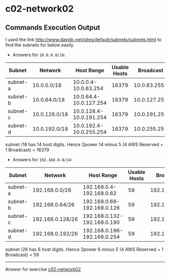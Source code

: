 # c02-network02

## Commands Execution Output
I used the link http://www.davidc.net/sites/default/subnets/subnets.html to find the subnets for below easily.
- Answers for `10.0.0.0/16`:

|Subnet|Network|Host Range|Usable Hosts|Broadcast|AWS Reserved|
|-|-|-|-|-|-|
|subnet-a|10.0.0.0/18|10.0.0.4-10.0.63.254|16379|10.0.63.255|10.0.0.0-10.0.0.3|
|subnet-b|10.0.64.0/18|10.0.64.4-10.0.127.254|16379|10.0.127.255|10.0.64.0-10.0.64.3|
|subnet-c|10.0.128.0/18|10.0.128.4-10.0.191.254|16379|10.0.191.255|10.0.128.0-10.0.128.3|
|subnet-d|10.0.192.0/18|10.0.192.4-10.0.255.254|16379|10.0.255.255|10.0.192.0-10.0.192.3|

subnet /18 has 14 host digits. Hence 2power 14 minus 5 (4 AWS Reserved + 1 Broadcast) = 16379
- Answers for `192.168.0.0/24`:

|Subnet|Network|Host Range|Usable Hosts|Broadcast|AWS Reserved|
|-|-|-|-|-|-|
|subnet-a|192.168.0.0/26|192.168.0.4-192.168.0.62|59|192.168.0.63|192.168.0.0-192.168.0.3|
|subnet-b|192.168.0.64/26|192.168.0.68-192.168.0.126|59|192.168.0.127|192.168.0.64-192.168.0.67|
|subnet-c|192.168.0.128/26|192.168.0.132-192.168.0.190|59|192.168.0.191|192.168.0.128-192.168.0.131|
|subnet-d|192.168.0.192/26|192.168.0.196-192.168.0.254|59|192.168.0.255|192.168.0.192-192.168.0.195|

subnet /26 has 6 host digits. Hence 2power 6 minus 5 (4 AWS Reserved + 1 Broadcast) = 59
<!-- Don't change anything below this point-->
***
Answer for exercise [c02-network02](https://github.com/devopsacademyau/academy/blob/893381c6f0b69434d9e8597d3d4b1c17f9bc1371/classes/02class/exercises/c02-network02/README.md)
